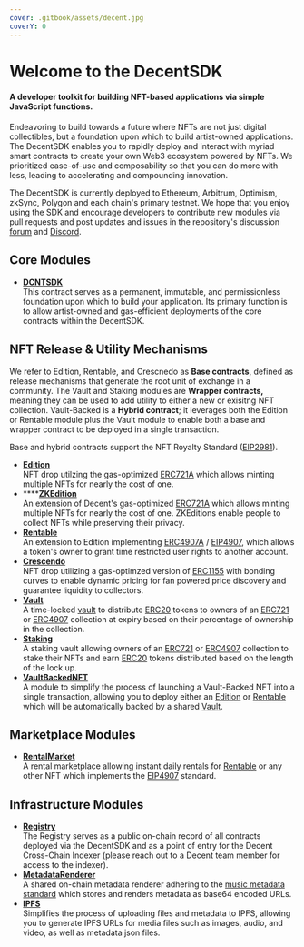```yaml
---
cover: .gitbook/assets/decent.jpg
coverY: 0
---
```


# Welcome to the DecentSDK

#### A developer toolkit for building NFT-based applications via simple JavaScript functions.

Endeavoring to build towards a future where NFTs are not just digital collectibles, but a foundation upon which to build artist-owned applications. The DecentSDK enables you to rapidly deploy and interact with myriad smart contracts to create your own Web3 ecosystem powered by NFTs. We prioritized ease-of-use and composability so that you can do more with less, leading to accelerating and compounding innovation.

The DecentSDK is currently deployed to Ethereum, Arbitrum, Optimism, zkSync, Polygon and each chain's primary testnet. We hope that you enjoy using the SDK and encourage developers to contribute new modules via pull requests and post updates and issues in the repository's discussion [forum](https://github.com/decentxyz/DecentSDK/discussions) and [Discord](https://discord.gg/Z4BVZ2dK9z).

## Core Modules

* [**DCNTSDK**](core-modules/dcntsdk.md)\
  This contract serves as a permanent, immutable, and permissionless foundation upon which to build your application. Its primary function is to allow artist-owned and gas-efficient deployments of the core contracts within the DecentSDK.

## NFT Release & Utility Mechanisms

We refer to Edition, Rentable, and Crescnedo as **Base contracts**, defined as release mechanisms that generate the root unit of exchange in a community. The Vault and Staking modules are **Wrapper contracts,** meaning they can be used to add utility to either a new or exisitng NFT collection. Vault-Backed is a **Hybrid contract**; it leverages both the Edition or Rentable module plus the Vault module to enable both a base and wrapper contract to be deployed in a single transaction.

Base and hybrid contracts support the NFT Royalty Standard ([EIP2981](https://eips.ethereum.org/EIPS/eip-2981)).

* [**Edition**](nft-release-and-utility-mechanisms/edition.md)\
  NFT drop utilzing the gas-optimized [ERC721A](https://www.azuki.com/erc721a) which allows minting multiple NFTs for nearly the cost of one.
* ****[**ZKEdition**](nft-release-and-utility-mechanisms/zkedition.md)\
  An extension of Decent's gas-optimized [ERC721A](https://www.azuki.com/erc721a) which allows minting multiple NFTs for nearly the cost of one. ZKEditions enable people to collect NFTs while preserving their privacy.
* [**Rentable**](nft-release-and-utility-mechanisms/rentable.md)\
  An extension to Edition implementing [ERC4907A](https://chiru-labs.github.io/ERC721A/#/erc4907a) / [EIP4907](https://eips.ethereum.org/EIPS/eip-4907), which allows a token's owner to grant time restricted user rights to another account.
* [**Crescendo**](nft-release-and-utility-mechanisms/crescendo.md)\
  NFT drop utilizing a gas-optimzed version of [ERC1155](https://github.com/transmissions11/solmate) with bonding curves to enable dynamic pricing for fan powered price discovery and guarantee liquidity to collectors.
* [**Vault**](nft-release-and-utility-mechanisms/vault.md)\
  A time-locked [vault](https://decentxyz.medium.com/introducing-dcnt-vault-wrappers-8f9253240f58) to distribute [ERC20](https://eips.ethereum.org/EIPS/eip-20) tokens to owners of an [ERC721](https://eips.ethereum.org/EIPS/eip-721) or [ERC4907](https://eips.ethereum.org/EIPS/eip-4907) collection at expiry based on their percentage of ownership in the collection.
* [**Staking**](nft-release-and-utility-mechanisms/staking.md)\
  A staking vault allowing owners of an [ERC721](https://eips.ethereum.org/EIPS/eip-721) or [ERC4907](https://eips.ethereum.org/EIPS/eip-4907) collection to stake their NFTs and earn [ERC20](https://eips.ethereum.org/EIPS/eip-20) tokens distributed based on the length of the lock up.
* [**VaultBackedNFT**](nft-release-and-utility-mechanisms/vaultbackednft.md)\
  A module to simplify the process of launching a Vault-Backed NFT into a single transaction, allowing you to deploy either an [Edition](nft-release-and-utility-mechanisms/edition.md) or [Rentable](nft-release-and-utility-mechanisms/rentable.md) which will be automatically backed by a shared [Vault](nft-release-and-utility-mechanisms/vault.md).

## Marketplace Modules

* [**RentalMarket**](marketplace-modules/rentalmarket.md)\
  A rental marketplace allowing instant daily rentals for [Rentable](nft-release-and-utility-mechanisms/rentable.md) or any other NFT which implements the [EIP4907](https://eips.ethereum.org/EIPS/eip-4907) standard.

## Infrastructure Modules

* [**Registry**](infrastructure-modules/registry.md)\
  The Registry serves as a public on-chain record of all contracts deployed via the DecentSDK and as a point of entry for the Decent Cross-Chain Indexer (please reach out to a Decent team member for access to the indexer).
* [**MetadataRenderer**](infrastructure-modules/metadatarenderer.md)\
  A shared on-chain metadata renderer adhering to the [music metadata standard](https://gist.github.com/bretth18/df8358c840fa94946ec212f753e290dd) which stores and renders metadata as base64 encoded URLs.
* [**IPFS**](infrastructure-modules/ipfs.md)\
  Simplifies the process of uploading files and metadata to IPFS, allowing you to generate IPFS URLs for media files such as images, audio, and video, as well as metadata json files.
